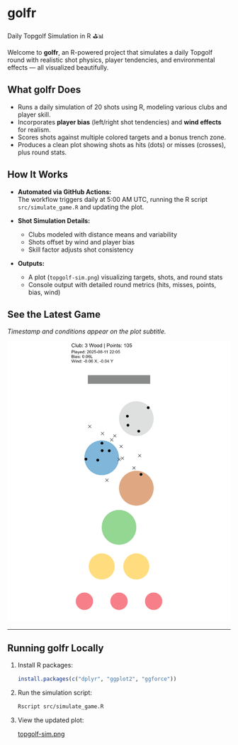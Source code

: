 # golfr

Daily Topgolf Simulation in R ⛳️📊

Welcome to **golfr**, an R-powered project that simulates a daily Topgolf round with realistic shot physics, player tendencies, and environmental effects — all visualized beautifully.

## What golfr Does

- Runs a daily simulation of 20 shots using R, modeling various clubs and player skill.
- Incorporates **player bias** (left/right shot tendencies) and **wind effects** for realism.
- Scores shots against multiple colored targets and a bonus trench zone.
- Produces a clean plot showing shots as hits (dots) or misses (crosses), plus round stats.

## How It Works

- **Automated via GitHub Actions:**  
  The workflow triggers daily at 5:00 AM UTC, running the R script `src/simulate_game.R` and updating the plot.

- **Shot Simulation Details:**  
  - Clubs modeled with distance means and variability  
  - Shots offset by wind and player bias  
  - Skill factor adjusts shot consistency

- **Outputs:**  
  - A plot (`topgolf-sim.png`) visualizing targets, shots, and round stats  
  - Console output with detailed round metrics (hits, misses, points, bias, wind)

## See the Latest Game

*Timestamp and conditions appear on the plot subtitle.*

![Daily Topgolf Simulation](topgolf-sim.png)

---

## Running golfr Locally

1. Install R packages:

   ```r
   install.packages(c("dplyr", "ggplot2", "ggforce"))
   ```

2. Run the simulation script:

   ```bash
   Rscript src/simulate_game.R
   ```

3. View the updated plot:

   [topgolf-sim.png](topgolf-sim.png)
